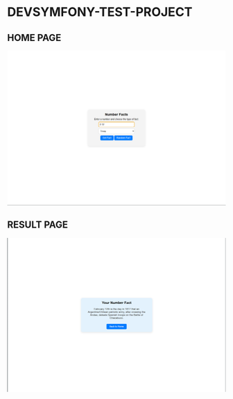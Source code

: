 # DEVSYMFONY-TEST-PROJECT

## HOME PAGE
![alt text]({351BAB27-0E8C-4687-B31D-64E1F1C80585}.png)

## RESULT PAGE
![alt text]({CB955C35-F8CC-4B3B-8287-8EE39D4F12BD}.png)